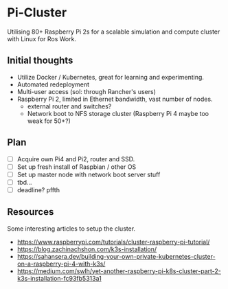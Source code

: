 # Pi-Cluster
Utilising 80+ Raspberry Pi 2s for a scalable simulation and compute cluster with Linux for Ros Work.

## Initial thoughts
- Utilize Docker / Kubernetes, great for learning and experimenting.
- Automated redeployment
- Multi-user access (sol: through Rancher's users)
- Raspberry Pi 2, limited in Ethernet bandwidth, vast number of nodes.
  - external router and switches?
  - Network boot to NFS storage cluster (Raspberry Pi 4 maybe too weak for 50+?)
  
## Plan
- [ ] Acquire own Pi4 and Pi2, router and SSD.
- [ ] Set up fresh install of Raspbian / other OS
- [ ] Set up master node with network boot server stuff
- [ ] tbd...
- [ ] deadline? pffth

## Resources
Some interesting articles to setup the cluster.
- https://www.raspberrypi.com/tutorials/cluster-raspberry-pi-tutorial/
- https://blog.zachinachshon.com/k3s-installation/
- https://sahansera.dev/building-your-own-private-kubernetes-cluster-on-a-raspberry-pi-4-with-k3s/
- https://medium.com/swlh/yet-another-raspberry-pi-k8s-cluster-part-2-k3s-installation-fc93fb5313a1
